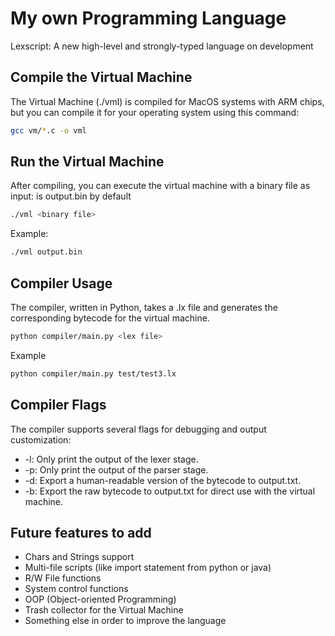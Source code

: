 # My own Programming Language
Lexscript: A new high-level and strongly-typed language on development

## Compile the Virtual Machine
The Virtual Machine (./vml) is compiled for MacOS systems with ARM chips, but you can compile it for your operating system using this command:
```bash
gcc vm/*.c -o vml
```

## Run the Virtual Machine
After compiling, you can execute the virtual machine with a binary file as input:
<binary file> is output.bin by default
```bash
./vml <binary file>
```
Example:
```bash
./vml output.bin
```

## Compiler Usage
The compiler, written in Python, takes a .lx file and generates the corresponding bytecode for the virtual machine.
```bash
python compiler/main.py <lex file>
```
Example
```bash
python compiler/main.py test/test3.lx
```

## Compiler Flags
The compiler supports several flags for debugging and output customization:

* -l: Only print the output of the lexer stage.
* -p: Only print the output of the parser stage.
* -d: Export a human-readable version of the bytecode to output.txt.
* -b: Export the raw bytecode to output.txt for direct use with the virtual machine.

## Future features to add
- Chars and Strings support
- Multi-file scripts (like import statement from python or java)
- R/W File functions
- System control functions
- OOP (Object-oriented Programming)
- Trash collector for the Virtual Machine
- Something else in order to improve the language
